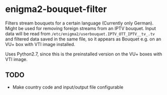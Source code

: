 # enigma2-bouquet-filter

Filters stream bouquets for a certain language (Currently only German). Might be used for removing foreign streams from an IPTV bouquet.
Input data will be read from `/etc/enigma2/userbouquet.IPTV_OTT_IPTV__tv_.tv` and filtered data saved in the same file, so it appears as Bouquet e.g. on an VU+ box with VTI image installed.

Uses Python2.7, since this is the preinstalled version on the VU+ boxes with VTI image.

## TODO

* Make country code and input/output file configurable
